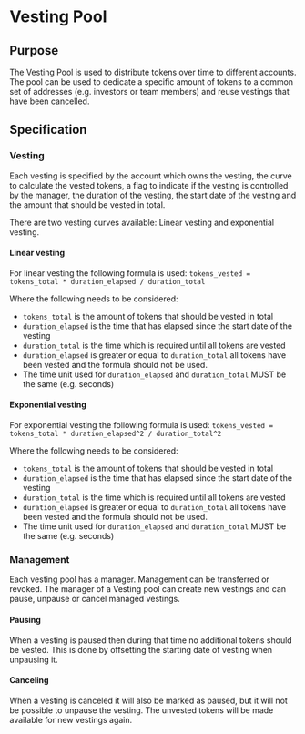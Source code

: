 # Vesting Pool

## Purpose

The Vesting Pool is used to distribute tokens over time to different accounts. The pool can be used to dedicate a specific amount of tokens to a common set of addresses (e.g. investors or team members) and reuse vestings that have been cancelled.

## Specification

### Vesting

Each vesting is specified by the account which owns the vesting, the curve to calculate the vested tokens, a flag to indicate if the vesting is controlled by the manager, the duration of the vesting, the start date of the vesting and the amount that should be vested in total.

There are two vesting curves available: Linear vesting and exponential vesting.

#### Linear vesting

For linear vesting the following formula is used: `tokens_vested = tokens_total * duration_elapsed / duration_total`

Where the following needs to be considered:
- `tokens_total` is the amount of tokens that should be vested in total
- `duration_elapsed` is the time that has elapsed since the start date of the vesting
- `duration_total` is the time which is required until all tokens are vested
- `duration_elapsed` is greater or equal to `duration_total` all tokens have been vested and the formula should not be used.
- The time unit used for `duration_elapsed` and `duration_total` MUST be the same (e.g. seconds)

#### Exponential vesting

For exponential vesting the following formula is used: `tokens_vested = tokens_total * duration_elapsed^2 / duration_total^2`

Where the following needs to be considered:
- `tokens_total` is the amount of tokens that should be vested in total
- `duration_elapsed` is the time that has elapsed since the start date of the vesting
- `duration_total` is the time which is required until all tokens are vested
- `duration_elapsed` is greater or equal to `duration_total` all tokens have been vested and the formula should not be used.
- The time unit used for `duration_elapsed` and `duration_total` MUST be the same (e.g. seconds)

### Management

Each vesting pool has a manager. Management can be transferred or revoked. The manager of a Vesting pool can create new vestings and can pause, unpause or cancel managed vestings.

#### Pausing

When a vesting is paused then during that time no additional tokens should be vested. This is done by offsetting the starting date of vesting when unpausing it.

#### Canceling

When a vesting is canceled it will also be marked as paused, but it will not be possible to unpause the vesting. The unvested tokens will be made available for new vestings again.
